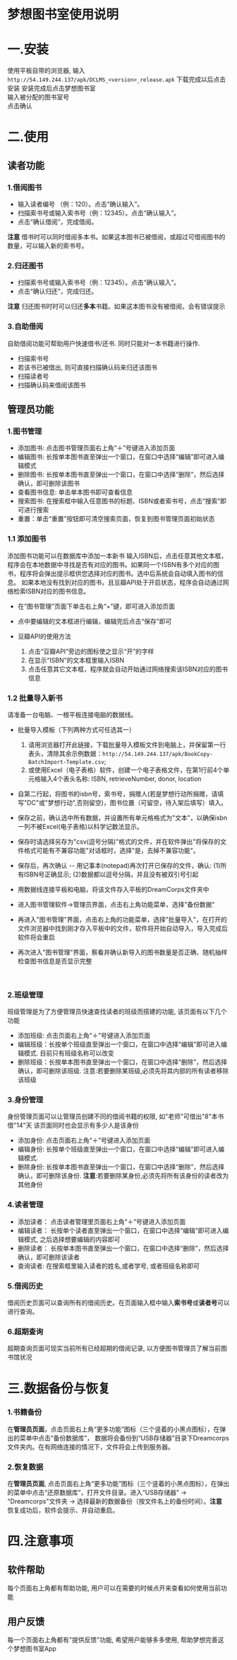 # 梦想图书室使用说明

# 一.安装
使用平板自带的浏览器, 输入 `http://54.149.244.137/apk/DCLMS_<version>_release.apk`
下载完成以后点击安装
安装完成后点击梦想图书室   
输入被分配的图书室号  
点击确认 

# 二.使用
## 读者功能
### 1.借阅图书
- 输入读者编号 （例：120）。点击“确认输入”。
- 扫描索书号或输入索书号（例：12345）。点击“确认输入”。
- 点击“确认借阅”，完成借阅。

**注意**
借书时可以同时借阅多本书。如果这本图书已被借阅，或超过可借阅图书的数量，可以输入新的索书号。

### 2.归还图书
- 扫描索书号或输入索书号（例：12345）。点击“确认输入”。
- 点击“确认归还”，完成归还。

**注意** 
归还图书时时可以归还**多本**书籍。如果这本图书没有被借阅，会有错误提示


### 3.自助借阅
自助借阅功能可帮助用户快速借书/还书. 同时只能对一本书籍进行操作.   

- 扫描索书号
- 若该书已被借出, 则可直接扫描确认码来归还该图书
- 扫描读者号
- 扫描确认码来借阅该图书

## 管理员功能
### 1.图书管理
- 添加图书: 点击图书管理页面右上角“＋”号键进入添加页面  
- 编辑图书: 长按单本图书直至弹出一个窗口，在窗口中选择“编辑”即可进入编辑模式  
- 删除图书: 长按单本图书直至弹出一个窗口，在窗口中选择“删除”，然后选择确认，即可删除该图书  
- 查看图书信息: 单击单本图书即可查看信息
- 搜索图书: 在搜索框中输入任意图书的标题、ISBN或者索书号，点击“搜索”即可进行搜索
- 重置：单击“重置”按钮即可清空搜索页面，恢复到图书管理页面初始状态   

### 1.1 添加图书
添加图书功能可以在数据库中添加一本新书 
输入ISBN后，点击任意其他文本框，程序会在本地数据中寻找是否有对应的图书。如果同一个ISBN有多个对应的图书，程序将会弹出提示框供您选择对应的图书。选中后系统会自动填入图书的信息。 
如果本地没有找到对应的图书，且豆瓣API处于开启状态，程序会自动通过网络检索ISBN对应的图书信息。   

- 在”图书管理”页面下单击右上角“+”键，即可进入添加页面 
- 点中要编辑的文本框进行编辑，编辑完后点击“保存”即可    

- 豆瓣API的使用方法
	1. 点击“豆瓣API”旁边的图标使之显示“开”的字样  
	2. 在显示“ISBN”的文本框里输入ISBN  
	3. 点击任意其它文本框，程序就会自动开始通过网络搜索该ISBN对应的图书信息  

### 1.2 批量导入新书
请准备一台电脑、一根平板连接电脑的数据线。
- 批量导入模板（下列两种方式可任选其一）
	1. 请用浏览器打开此链接，下载批量导入模板文件到电脑上，并保留第一行表头，清除其余示例数据：`http://54.149.244.137/apk/BookCopy-BatchImport-Template.csv`;
	2. 或使用Excel（电子表格）软件，创建一个电子表格文件，在第1行前4个单元格输入4个表头名称: ISBN, retrieveNumber, donor, location
    
- 自第二行起，将图书的isbn号，索书号，捐赠人(若是梦想行动所捐赠，请填写"DC"或"梦想行动",否则留空)，图书位置（可留空，待入架后填写）填入。
- 保存之前，确认选中所有数据，并设置所有单元格格式为"文本"，以确保isbn一列不被Excel(电子表格)以科学记数法显示。
- 保存时请选择另存为"csv(逗号分隔)"格式的文件，并在软件弹出"将保存的文件格式可能有不兼容功能"对话框时，选择"是，去掉不兼容功能"。
- 保存后，再次确认 -- 用记事本(notepad)再次打开已保存的文件，确认: (1)所有ISBN号正确显示; (2)数据都以逗号分隔，并且没有被双引号引起
- 用数据线连接平板和电脑，将该文件存入平板的DreamCorps文件夹中
- 进入图书管理软件->管理员界面，点击右上角功能菜单，选择"备份数据"
- 再进入"图书管理"界面，点击右上角的功能菜单，选择"批量导入"，在打开的文件浏览器中找到刚才存入平板中的文件，软件将开始自动导入，导入完成后软件将会重启
- 再次进入"图书管理"界面，察看并确认新导入的图书数量是否正确、随机抽样检查图书信息是否显示完整

    

### 2.班级管理
班级管理是为了方便管理员快速查找读者的班级而搭建的功能, 该页面有以下几个功能

* 添加班级: 点击页面右上角“＋”号键进入添加页面
* 编辑班级：长按单个班级直至弹出一个窗口，在窗口中选择“编辑”即可进入编辑模式. 目前只有班级名称可以改变
* 删除班级：长按单本图书直至弹出一个窗口，在窗口中选择“删除”，然后选择确认，即可删除该班级. 注意:若要删除某班级,必须先将其内部的所有读者移除该班级  

### 3.身份管理
身份管理页面可以让管理员创建不同的借阅书籍的权限, 如"老师"可借出"8"本书借"14"天 
该页面同时也会显示有多少人是该身份  

- 添加身份: 点击页面右上角“＋”号键进入添加页面  
- 编辑身份: 长按单个班级直至弹出一个窗口，在窗口中选择“编辑”即可进入编辑模式. 
- 删除身份: 长按单本图书直至弹出一个窗口，在窗口中选择“删除”，然后选择确认，即可删除该身份. **注意**:若要删除某身份,必须先将所有该身份的读者改为其他身份 

   
### 4.读者管理
- 添加读者：
点击读者管理里页面右上角“＋”号键进入添加页面
- 编辑读者：
长按单个读者直至弹出一个窗口，在窗口中选择“编辑”即可进入编辑模式, 之后选择想要编辑的内容即可
- 删除读者：
长按单本图书直至弹出一个窗口，在窗口中选择“删除”，然后选择确认，即可删除该读者
- 查询读者:
在搜索框里输入读者的姓名,或者学号, 或者班级名称即可


### 5.借阅历史
借阅历史页面可以查询所有的借阅历史。在页面输入框中输入**索书号**或**读者号**可以进行查询。


### 6.超期查询
超期查询页面可现实当前所有已经超期的借阅记录, 以方便图书管理员了解当前图书馆状况


# 三.数据备份与恢复
### 1.书籍备份
在**管理员页面**，点击页面右上角“更多功能”图标（三个竖着的小黑点图标），在弹出的菜单中点击“备份数据库”， 数据将会备份到“USB存储器”目录下Dreamcorps文件夹内。在有网络连接的情况下，文件将会上传到服务器。

### 2.恢复数据
在**管理员页面**, 点击页面右上角“更多功能”图标（三个竖着的小黑点图标），在弹出的菜单中点击“还原数据库”，打开文件目录。进入“USB存储器” -> "Dreamcorps"文件夹 -> 选择最新的数据备份（按文件名上的备份时间）。**注意** 恢复成功后，软件会提示、并自动重启。


# 四.注意事项
## 软件帮助
每个页面右上角都有帮助功能, 用户可以在需要的时候点开来查看如何使用当前功能
## 用户反馈
每一个页面右上角都有"提供反馈"功能, 希望用户能够多多使用, 帮助梦想完善这个梦想图书室App
